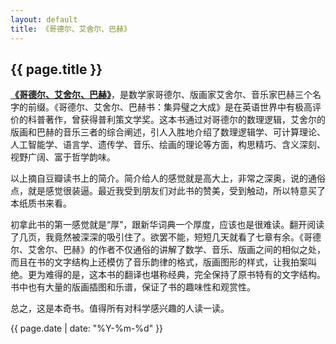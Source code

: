 ```yaml
---
layout: default
title: 《哥德尔、艾舍尔、巴赫》
---
```

{{ page.title }}
----------------

[**《哥德尔、艾舍尔、巴赫》**](http://book.douban.com/subject/1291204/)，是数学家哥德尔、版画家艾舍尔、音乐家巴赫三个名字的前缀。《哥德尔、艾舍尔、巴赫书：集异璧之大成》是在英语世界中有极高评价的科普著作，曾获得普利策文学奖。这本书通过对哥德尔的数理逻辑，艾舍尔的版画和巴赫的音乐三者的综合阐述，引人入胜地介绍了数理逻辑学、可计算理论、人工智能学、语言学、遗传学、音乐、绘画的理论等方面，构思精巧、含义深刻、视野广阔、富于哲学韵味。

以上摘自豆瓣读书上的简介。简介给人的感觉就是高大上，非常之深奥，说的通俗点，就是感觉很装逼。最近我受到朋友们对此书的赞美，受到触动，所以特意买了本纸质书来看。

初拿此书的第一感觉就是“厚”，跟新华词典一个厚度，应该也是很难读。翻开阅读了几页，我竟然被深深的吸引住了。欲罢不能，短短几天就看了七章有余。《哥德尔、艾舍尔、巴赫》的作者不仅通俗的讲解了数学、音乐、版画之间的相似之处，而且在书的文字结构上还模仿了音乐韵律的格式，版画图形的样式，让我拍案叫绝。更为难得的是，这本书的翻译也堪称经典，完全保持了原书特有的文字结构。书中也有大量的版画插图和乐谱，保证了书的趣味性和观赏性。

总之，这是本奇书。值得所有对科学感兴趣的人读一读。

{{ page.date | date: "%Y-%m-%d" }}
